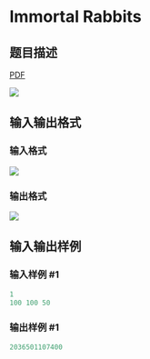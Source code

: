 # Immortal Rabbits

## 题目描述

[problemUrl]: https://uva.onlinejudge.org/index.php?option=com_onlinejudge&Itemid=8&category=862&page=show_problem&problem=4803

[PDF](https://uva.onlinejudge.org/external/129/p12924.pdf)

![](https://cdn.luogu.com.cn/upload/vjudge_pic/UVA12924/06a497e30a196db72377232df3dc56247e55e0f0.png)

## 输入输出格式

### 输入格式

![](https://cdn.luogu.com.cn/upload/vjudge_pic/UVA12924/9410111a4f15a377f4d7620631ab914637ac29ea.png)

### 输出格式

![](https://cdn.luogu.com.cn/upload/vjudge_pic/UVA12924/4c048e2af1717d5be960bb0abd93b59f3c978af6.png)

## 输入输出样例

### 输入样例 #1

```cpp
1
100 100 50
```


### 输出样例 #1

```cpp
2036501107400
```


